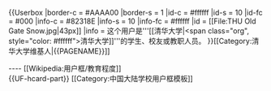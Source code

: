 {{Userbox
  |border-c = #AAAA00
  |border-s = 1
  |id-c     = #ffffff
  |id-s     = 10
  |id-fc    = #000
  |info-c   = #82318E
  |info-s   = 10
  |info-fc  = #ffffff
  |id       = [[File:THU Old Gate Snow.jpg|43px]]
  |info     = 这个用户是'''[[清华大学|<span class="org", style="color: #ffffff">清华大学</span>]]'''的学生、校友或教职人员。
}}<includeonly>[[Category:清华大学维基人|{{PAGENAME}}]]</includeonly>
<noinclude>
<div style="clear:both">
----
[[Wikipedia:用户框/教育程度]]</div>
{{UF-hcard-part}}
[[Category:中国大陆学校用户框模板]]
</noinclude>